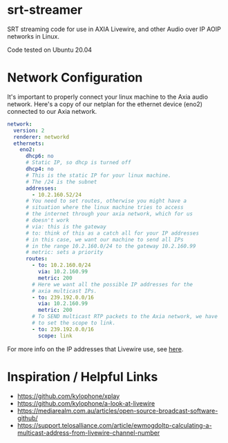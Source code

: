 # srt-streamer

SRT streaming code for use in AXIA Livewire, and other Audio over IP AOIP networks in Linux.

Code tested on Ubuntu 20.04

# Network Configuration
It's important to properly connect your linux machine to the Axia audio network. Here's a copy of 
our netplan for the ethernet device (eno2) connected to our Axia network.

```yaml
network:
  version: 2
  renderer: networkd
  ethernets:
    eno2:
      dhcp6: no
      # Static IP, so dhcp is turned off
      dhcp4: no
      # This is the static IP for your linux machine.
      # The /24 is the subnet
      addresses:
        - 10.2.160.52/24
      # You need to set routes, otherwise you might have a
      # situation where the linux machine tries to access
      # the internet through your axia network, which for us
      # doesn't work
      # via: this is the gateway
      # to: think of this as a catch all for your IP addresses
      # in this case, we want our machine to send all IPs 
      # in the range 10.2.160.0/24 to the gateway 10.2.160.99
      # metric: sets a priority
      routes:
        - to: 10.2.160.0/24
          via: 10.2.160.99
          metric: 200
        # Here we want all the possible IP addresses for the
        # axia multicast IPs.
        - to: 239.192.0.0/16
          via: 10.2.160.99
          metric: 200
        # To SEND multicast RTP packets to the Axia network, we have
        # to set the scope to link.
        - to: 239.192.0.0/16
          scope: link
```
For more info on the IP addresses that Livewire use, see [here](https://github.com/anthonyeden/Axia-Livewire-Stream-Address-Helper).


# Inspiration / Helpful Links

- https://github.com/kylophone/xplay
- https://github.com/kylophone/a-look-at-livewire
- https://mediarealm.com.au/articles/open-source-broadcast-software-github/
- https://support.telosalliance.com/article/ewmogdoltp-calculating-a-multicast-address-from-livewire-channel-number
